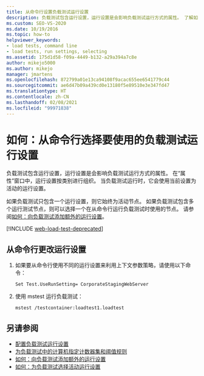 ```yaml
---
title: 从命令行设置负载测试运行设置
description: 负载测试包含运行设置，运行设置是会影响负载测试运行方式的属性。 了解如何从命令行加载运行设置。
ms.custom: SEO-VS-2020
ms.date: 10/19/2016
ms.topic: how-to
helpviewer_keywords:
- load tests, command line
- load tests, run settings, selecting
ms.assetid: 175d1d58-f09a-4449-b132-a29a394a7c8e
author: mikejo5000
ms.author: mikejo
manager: jmartens
ms.openlocfilehash: 872799a01e13ca94108f9acac655ee6541779c44
ms.sourcegitcommit: ae6d47b09a439cd0e13180f5e89510e3e347fd47
ms.translationtype: HT
ms.contentlocale: zh-CN
ms.lasthandoff: 02/08/2021
ms.locfileid: "99971838"
---
```

# <a name="how-to-select-a-load-test-run-setting-to-use-from-the-command-line"></a>如何：从命令行选择要使用的负载测试运行设置

负载测试包含运行设置，运行设置是会影响负载测试运行方式的属性。 在“属性”窗口中，运行设置按类别进行组织。 当负载测试运行时，它会使用当前设置为活动的运行设置。

如果负载测试只包含一个运行设置，则它始终为活动节点。 如果负载测试包含多个运行测试节点，则可以选择一个在从命令行运行负载测试时使用的节点。 请参阅[如何：向负载测试添加额外的运行设置](../test/how-to-add-additional-run-settings-to-a-load-test.md)。

[!INCLUDE [web-load-test-deprecated](includes/web-load-test-deprecated.md)]

## <a name="to-change-the-run-setting-from-the-command-line"></a>从命令行更改运行设置

1. 如果要从命令行使用不同的运行设置来利用上下文参数策略，请使用以下命令：

    `Set Test.UseRunSetting= CorporateStagingWebServer`

2. 使用 mstest 运行负载测试：

    `mstest /testcontainer:loadtest1.loadtest`

## <a name="see-also"></a>另请参阅

- [配置负载测试运行设置](../test/configure-load-test-run-settings.md)
- [为负载测试中的计算机指定计数器集和阈值规则](../test/specify-counter-sets-and-threshold-rules-for-load-testing.md)
- [如何：向负载测试添加额外的运行设置](../test/how-to-add-additional-run-settings-to-a-load-test.md)
- [如何：为负载测试选择活动运行设置](../test/how-to-select-the-active-run-setting-for-a-load-test.md)

